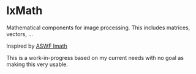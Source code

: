 # lxMath

Mathematical components for image processing. This includes 
matrices, vectors, ...

Inspired by [ASWF Imath](https://github.com/AcademySoftwareFoundation/Imath)

This is a work-in-progress based on my current needs with no
goal as making this very usable.
